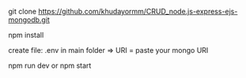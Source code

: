 git clone https://github.com/khudayormm/CRUD_node.js-express-ejs-mongodb.git

npm install

create file: .env in main folder =>  URI = paste your mongo URI

npm run dev or npm start
